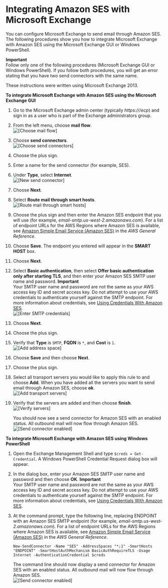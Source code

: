 # Integrating Amazon SES with Microsoft Exchange<a name="send-email-exchange"></a>

You can configure Microsoft Exchange to send email through Amazon SES\. The following procedures show you how to integrate Microsoft Exchange with Amazon SES using the Microsoft Exchange GUI or Windows PowerShell\.

**Important**  
Follow only one of the following procedures \(Microsoft Exchange GUI or Windows PowerShell\)\. If you follow both procedures, you will get an error stating that you have two send connectors with the same name\.

These instructions were written using Microsoft Exchange 2013\.

**To integrate Microsoft Exchange with Amazon SES using the Microsoft Exchange GUI**

1. Go to the Microsoft Exchange admin center \(typically *https://<CASServerName>/ecp*\) and sign in as a user who is part of the Exchange administrators group\.

1. From the left menu, choose **mail flow**\.  
![\[Choose mail flow\]](http://docs.aws.amazon.com/ses/latest/DeveloperGuide/images/exchange_integration_mail_flow.png)

1. Choose **send connectors**\.  
![\[Choose send connectors\]](http://docs.aws.amazon.com/ses/latest/DeveloperGuide/images/exchange_integration_send_connectors.png)

1. Choose the plus sign\.

1. Enter a name for the send connector \(for example, SES\)\.

1. Under **Type**, select **Internet**\.  
![\[New send connector\]](http://docs.aws.amazon.com/ses/latest/DeveloperGuide/images/exchange_integration_new_send_connector.png)

1. Choose **Next**\.

1. Select **Route mail through smart hosts**\.  
![\[Route mail through smart hosts\]](http://docs.aws.amazon.com/ses/latest/DeveloperGuide/images/exchange_integration_smart_host.png)

1. Choose the plus sign and then enter the Amazon SES endpoint that you will use \(for example, *email\-smtp\.us\-west\-2\.amazonaws\.com*\)\. For a list of endpoint URLs for the AWS Regions where Amazon SES is available, see [Amazon Simple Email Service \(Amazon SES\)](https://docs.aws.amazon.com/general/latest/gr/rande.html#ses_region) in the *AWS General Reference*\.

1. Choose **Save**\. The endpoint you entered will appear in the **SMART HOST** box\.

1. Choose **Next**\.

1. Select **Basic authentication**, then select **Offer basic authentication only after starting TLS**, and then enter your Amazon SES SMTP user name and password\.
**Important**  
Your SMTP user name and password are not the same as your AWS access key ID and secret access key\. Do not attempt to use your AWS credentials to authenticate yourself against the SMTP endpoint\. For more information about credentials, see [Using Credentials With Amazon SES](using-credentials.md)\.  
![\[Enter SMTP credentials\]](http://docs.aws.amazon.com/ses/latest/DeveloperGuide/images/exchange_integration_smtp_credentials.png)

1. Choose **Next**\.

1. Choose the plus sign\.

1. Verify that **Type** is `SMTP`, **FQDN** is `*`, and **Cost** is `1`\.   
![\[Add address space\]](http://docs.aws.amazon.com/ses/latest/DeveloperGuide/images/exchange_integration_address_space.png)

1. Choose **Save** and then choose **Next**\.

1. Choose the plus sign\.

1. Select all transport servers you would like to apply this rule to and choose **Add**\. When you have added all the servers you want to send email through Amazon SES, choose **ok**\.  
![\[Add transport servers\]](http://docs.aws.amazon.com/ses/latest/DeveloperGuide/images/exchange_integration_transport_servers.png)

1. Verify that the servers are added and then choose **finish**\.  
![\[Verify servers\]](http://docs.aws.amazon.com/ses/latest/DeveloperGuide/images/exchange_integration_confirm_servers.png)

   You should now see a send connector for Amazon SES with an enabled status\. All outbound mail will now flow through Amazon SES\.  
![\[Send connector enabled\]](http://docs.aws.amazon.com/ses/latest/DeveloperGuide/images/exchange_integration_connector_enabled_GUI.png)

**To integrate Microsoft Exchange with Amazon SES using Windows PowerShell**

1. Open the Exchange Management Shell and type `$creds = Get-Credential`\. A Windows PowerShell Credential Request dialog box will appear\.

1. In the dialog box, enter your Amazon SES SMTP user name and password and then choose **OK**\.
**Important**  
Your SMTP user name and password are not the same as your AWS access key ID and secret access key\. Do not attempt to use your AWS credentials to authenticate yourself against the SMTP endpoint\. For more information about credentials, see [Using Credentials With Amazon SES](using-credentials.md)\.

1. At the command prompt, type the following line, replacing ENDPOINT with an Amazon SES SMTP endpoint \(for example, *email\-smtp\.us\-west\-2\.amazonaws\.com*\)\. For a list of endpoint URLs for the AWS Regions where Amazon SES is available, see [Amazon Simple Email Service \(Amazon SES\)](https://docs.aws.amazon.com/general/latest/gr/rande.html#ses_region) in the *AWS General Reference*\.

    `New-SendConnector -Name "SES" -AddressSpaces "*;1" -SmartHosts "ENDPOINT" -SmartHostAuthMechanism BasicAuthRequireTLS -Usage Internet -AuthenticationCredential $creds` 

   The command line should now display a send connector for Amazon SES with an enabled status\. All outbound mail will now flow through Amazon SES\.  
![\[Send connector enabled\]](http://docs.aws.amazon.com/ses/latest/DeveloperGuide/images/exchange_integration_connector_enabled_powershell.png)